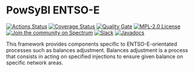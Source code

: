 # PowSyBl ENTSO-E

[![Actions Status](https://github.com/powsybl/powsybl-entsoe/actions/workflows/maven.yml/badge.svg?branch=main)](https://github.com/powsybl/powsybl-entsoe/actions)
[![Coverage Status](https://sonarcloud.io/api/project_badges/measure?project=com.powsybl%3Apowsybl-entsoe&metric=coverage)](https://sonarcloud.io/component_measures?id=com.powsybl%3Apowsybl-entsoe&metric=coverage)
[![Quality Gate](https://sonarcloud.io/api/project_badges/measure?project=com.powsybl%3Apowsybl-entsoe&metric=alert_status)](https://sonarcloud.io/dashboard?id=com.powsybl%3Apowsybl-entsoe)
[![MPL-2.0 License](https://img.shields.io/badge/license-MPL_2.0-blue.svg)](https://www.mozilla.org/en-US/MPL/2.0/)
[![Join the community on Spectrum](https://withspectrum.github.io/badge/badge.svg)](https://spectrum.chat/powsybl)
[![Slack](https://img.shields.io/badge/slack-powsybl-blueviolet.svg?logo=slack)](https://join.slack.com/t/powsybl/shared_invite/zt-36jvd725u-cnquPgZb6kpjH8SKh~FWHQ)
[![Javadocs](https://www.javadoc.io/badge/com.powsybl/powsybl-entsoe.svg?color=blue)](https://www.javadoc.io/doc/com.powsybl/powsybl-core)



This framework provides components specific to ENTSO-E-orientated processes such as balances adjustment.
Balances adjustment is a process that consists in acting on specified injections to ensure given balance on specific network areas.
